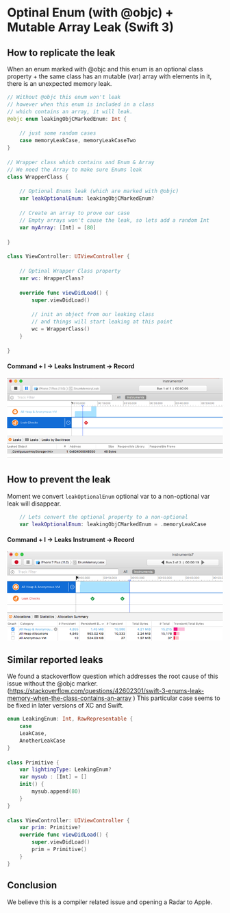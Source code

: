 # Optinal Enum (with @objc) + Mutable Array Leak (Swift 3) 

## How to replicate the leak
When an enum marked with @objc and this enum is an optional class property + the same class has an mutable (var) array with elements in it, there is an unexpected memory leak. 

```swift
// Without @objc this enum won't leak
// however when this enum is included in a class
// which contains an array, it will leak.
@objc enum leakingObjCMarkedEnum: Int {
    
    // just some random cases
    case memoryLeakCase, memoryLeakCaseTwo
}

// Wrapper class which contains and Enum & Array
// We need the Array to make sure Enums leak
class WrapperClass {
    
    // Optional Enums leak (which are marked with @objc)
    var leakOptionalEnum: leakingObjCMarkedEnum?
    
    // Create an array to prove our case
    // Empty arrays won't cause the leak, so lets add a random Int
    var myArray: [Int] = [80]

}

class ViewController: UIViewController {
    
    // Optinal Wrapper Class property
    var wc: WrapperClass?
    
    override func viewDidLoad() {
        super.viewDidLoad()
        
        // init an object from our leaking class
        // and things will start leaking at this point
        wc = WrapperClass()
    }
    
}
```

#### Command + I -> Leaks Instrument -> Record

![alt text](leaking.png)


## How to prevent the leak

Moment we convert ```leakOptionalEnum``` optional var to a non-optional var leak will disappear. 

```swift
    // Lets convert the optional property to a non-optional
    var leakOptionalEnum: leakingObjCMarkedEnum = .memoryLeakCase
```

#### Command + I -> Leaks Instrument -> Record

![alt text](no_leaks.png)


## Similar reported leaks
We found a stackoverflow question which addresses the root cause of this issue without the @objc marker. (https://stackoverflow.com/questions/42602301/swift-3-enums-leak-memory-when-the-class-contains-an-array ) This particular case seems to be fixed in later versions of XC and Swift.

```swift
enum LeakingEnum: Int, RawRepresentable {
    case
    LeakCase,
    AnotherLeakCase
}

class Primitive {
    var lightingType: LeakingEnum?
    var mysub : [Int] = []
    init() {
        mysub.append(80)
    }
}

class ViewController: UIViewController {
    var prim: Primitive?
    override func viewDidLoad() {
        super.viewDidLoad()
        prim = Primitive()
    }
}
```

## Conclusion
We believe this is a compiler related issue and opening a Radar to Apple.

